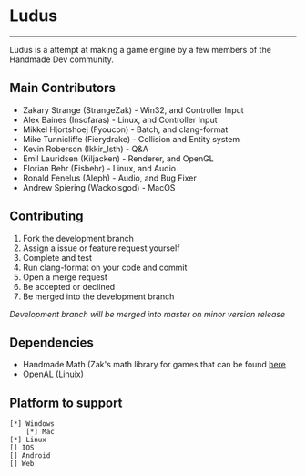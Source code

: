 # Ludus
-----
Ludus is a attempt at making a game engine by a few members of the Handmade Dev community.

Main Contributors
----
* Zakary Strange (StrangeZak) - Win32, and Controller Input
* Alex Baines (Insofaras) - Linux, and Controller Input
* Mikkel Hjortshoej (Fyoucon) - Batch, and clang-format
* Mike Tunnicliffe (Fierydrake) - Collision and Entity system
* Kevin Roberson (Ikkir_Isth) - Q&A
* Emil Lauridsen (Kiljacken) - Renderer, and OpenGL
* Florian Behr (Eisbehr) - Linux, and Audio
* Ronald Fenelus (Aleph) - Audio, and Bug Fixer
* Andrew Spiering (Wackoisgod) - MacOS

Contributing
-------
1. Fork the development branch
2. Assign a issue or feature request yourself
3. Complete and test  
4. Run clang-format on your code and commit
5. Open a merge request
6. Be accepted or declined
7. Be merged into the development branch

_Development branch will be merged into master on minor version release_

Dependencies
------------
* Handmade Math (Zak's math library for games that can be found [here](https://github.com/ZakStrange/Handmade-Math)	
* OpenAL (Linuix)


Platform to support
-------------------
	[*] Windows
    	[*] Mac
	[*] Linux
	[] IOS
	[] Android
	[] Web



